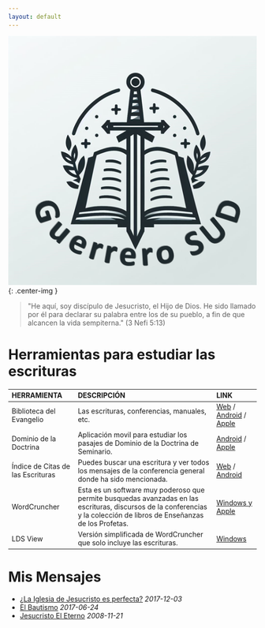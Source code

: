 ```yaml
---
layout: default
---
```


![Logo](thumbnail.png){: .center-img }

> "He aquí, soy discípulo de Jesucristo, el Hijo de Dios. He sido llamado por él para declarar su palabra entre los de su pueblo, a fin de que alcancen la vida sempiterna."
(3 Nefi 5:13)

# Herramientas para estudiar las escrituras
| HERRAMIENTA                       | DESCRIPCIÓN                                                                                                                                                              | LINK                                                                                                                                                                                                                        |
| :-------------------------------- | :----------------------------------------------------------------------------------------------------------------------------------------------------------------------- | :-------------------------------------------------------------------------------------------------------------------------------------------------------------------------------------------------------------------------- |
| Biblioteca del Evangelio          | Las escrituras, conferencias, manuales, etc.                                                                                                                             | [Web](https://www.churchofjesuschrist.org/study?lang=spa) / [Android](https://play.google.com/store/apps/details?id=org.lds.ldssa&hl=es) / [Apple](https://apps.apple.com/es/app/biblioteca-del-evangelio/id598329798?ls=1) |
| Dominio de la Doctrina            | Aplicación movil para estudiar los pasajes de Dominio de la Doctrina de Seminario.                                                                                       | [Android](https://play.google.com/store/apps/details?id=org.lds.sm&hl=es) / [Apple](https://apps.apple.com/es/app/dominio-de-la-doctrina/id413341700)                                                                       |
| Índice de Citas de las Escrituras | Puedes buscar una escritura y ver todos los mensajes de la conferencia general donde ha sido mencionada.                                                                 | [Web](https://escrituras.byu.edu/) / [Android](https://play.google.com/store/apps/details?id=edu.byu.scriptures)                                                                                                            |
| WordCruncher                      | Esta es un software muy poderoso que permite busquedas avanzadas en las escrituras, discursos de la conferencias y la colección de libros de Enseñanzas de los Profetas. | [Windows y Apple](https://wordcruncher.com/install#)                                                                                                                                                                        |
| LDS View                          | Versión simplificada de WordCruncher que solo incluye las escrituras.                                                                                                    | [Windows](https://ldsview.wordcruncher.com/install)                                                                                                                                                                         |


# Mis Mensajes

- [¿La Iglesia de Jesucristo es perfecta?](https://getupnote.com/share/notes/V9blG8NdJzNSb4CtOnYQb8L2yxr2/dd05c2cc-d460-4392-a995-bac12c1c16dd) *2017-12-03*
- [El Bautismo](https://getupnote.com/share/notes/V9blG8NdJzNSb4CtOnYQb8L2yxr2/6c68d516-53d9-4c94-9e1b-dba35e6aff4b) *2017-06-24*
- [Jesucristo El Eterno](https://getupnote.com/share/notes/V9blG8NdJzNSb4CtOnYQb8L2yxr2/5585111a-891d-4d5a-88b8-b6ab5a67faec) *2008-11-21*

